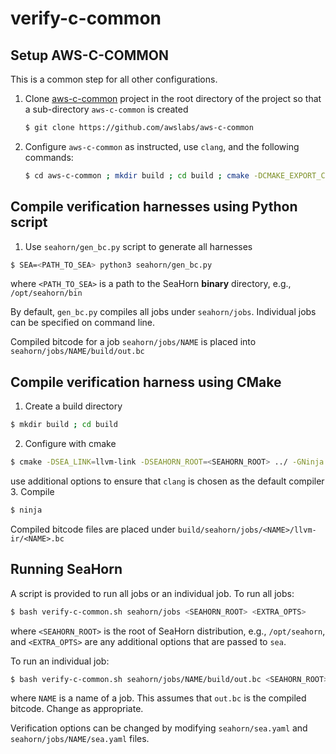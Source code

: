 # verify-c-common

## Setup AWS-C-COMMON
This is a common step for all other configurations.

1. Clone [aws-c-common](https://github.com/awslabs/aws-c-common) project in the root directory of the project so that a
   sub-directory `aws-c-common` is created
   ```bash
   $ git clone https://github.com/awslabs/aws-c-common
   ```

2. Configure `aws-c-common` as instructed, use `clang`, and the following commands:
   ```bash
   $ cd aws-c-common ; mkdir build ; cd build ; cmake -DCMAKE_EXPORT_COMPILE_COMMANDS=1 ../ ; cd ../../ ; ln -sf aws-c-common/build/compile_commands.json .
   ```

## Compile verification harnesses using Python script

1. Use `seahorn/gen_bc.py` script to generate all harnesses
```bash
$ SEA=<PATH_TO_SEA> python3 seahorn/gen_bc.py
```
where `<PATH_TO_SEA>` is a path to the SeaHorn **binary** directory, e.g., `/opt/seahorn/bin`

By default, `gen_bc.py` compiles all jobs under `seahorn/jobs`. Individual jobs
can be specified on command line. 

Compiled bitcode for a job `seahorn/jobs/NAME` is placed into `seahorn/jobs/NAME/build/out.bc`

## Compile verification harness using CMake

1. Create a build directory
```bash
$ mkdir build ; cd build
```
2. Configure with cmake
```bash
$ cmake -DSEA_LINK=llvm-link -DSEAHORN_ROOT=<SEAHORN_ROOT> ../ -GNinja
```
use additional options to ensure that `clang` is chosen as the default compiler
3. Compile
```bash
$ ninja
```
Compiled bitcode files are placed under `build/seahorn/jobs/<NAME>/llvm-ir/<NAME>.bc`

## Running SeaHorn
A script is provided to run all jobs or an individual job.
To run all jobs:
```bash
$ bash verify-c-common.sh seahorn/jobs <SEAHORN_ROOT> <EXTRA_OPTS>
```
where `<SEAHORN_ROOT>` is the root of SeaHorn distribution, e.g., `/opt/seahorn`, 
and `<EXTRA_OPTS>` are any additional options that are passed to `sea`.

To run an individual job:
```bash
$ bash verify-c-common.sh seahorn/jobs/NAME/build/out.bc <SEAHORN_ROOT> <EXTRA_OPTS>
```
where `NAME` is a name of a job. This assumes that `out.bc` is the compiled bitcode. Change as appropriate.

Verification options can be changed by modifying `seahorn/sea.yaml` and `seahorn/jobs/NAME/sea.yaml` files.

